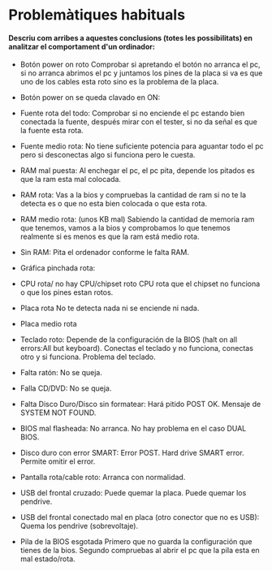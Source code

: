 # Problemàtiques habituals
#### Descriu com arribes a aquestes conclusions (totes les possibilitats) en analitzar el comportament d'un ordinador:

- Botón power on roto
Comprobar si apretando el botón no arranca el pc, si no arranca abrimos el pc y juntamos los pines de la placa si va es que uno de los cables esta roto sino es la problema de la placa.

- Botón power on se queda clavado en ON:
 
- Fuente rota del todo:
Comprobar si no enciende el pc estando bien conectada la fuente, después mirar con el tester, si no da señal es que la fuente esta rota.

- Fuente medio rota:
No tiene suficiente potencia para aguantar todo el pc pero si desconectas algo si funciona pero le cuesta.

- RAM mal puesta:
Al enchegar el pc, el pc pita, depende los pitados es que la ram esta mal colocada. 

- RAM rota:
Vas a la bios y compruebas la cantidad de ram si no te la detecta es o que no esta bien colocada o que esta rota.

- RAM medio rota: (unos KB mal)
Sabiendo la cantidad de memoria ram que tenemos, vamos a la bios y comprobamos lo que tenemos realmente si es menos es que la ram está medio rota.

- Sin RAM:
Pita el ordenador conforme le falta RAM. 

- Gráfica pinchada rota:

- CPU rota/ no hay CPU/chipset roto
CPU rota que el chipset no funciona o que los pines estan rotos.

- Placa rota
No te detecta nada ni se enciende ni nada.

- Placa medio rota

- Teclado roto: Depende de la configuración de la BIOS (halt on all errors:All but keyboard).
Conectas el teclado y no funciona, conectas otro y si funciona. Problema del teclado.

- Falta ratón: No se queja.

- Falla CD/DVD: No se queja.
- Falta Disco Duro/Disco sin formatear: Hará pitido POST OK. Mensaje de SYSTEM NOT FOUND.
- BIOS mal flasheada: No arranca. No hay problema en el caso DUAL BIOS.
- Disco duro con error SMART: Error POST. Hard drive SMART error. Permite omitir el error.
- Pantalla rota/cable roto: Arranca con normalidad.
- USB del frontal cruzado: Puede quemar la placa. Puede quemar los pendrive.
- USB del frontal conectado mal en placa (otro conector que no es USB): Quema los pendrive (sobrevoltaje).

- Pila de la BIOS esgotada
Primero que no guarda la configuración que tienes de la bios. 
Segundo compruebas al abrir el pc que la pila esta en mal estado/rota.





